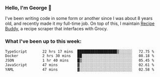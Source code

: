 ### Hello, I'm George 👋

I've been writing code in some form or another since I was about 8 years old, and recently made it my full-time job. On top of this, I maintain [Recipe Buddy](https://github.com/georgegebbett/recipe-buddy), a recipe scraper that interfaces with Grocy.  

<!--
**georgegebbett/georgegebbett** is a ✨ _special_ ✨ repository because its `README.md` (this file) appears on your GitHub profile.

Here are some ideas to get you started:

- 🔭 I’m currently working on ...
- 🌱 I’m currently learning ...
- 👯 I’m looking to collaborate on ...
- 🤔 I’m looking for help with ...
- 💬 Ask me about ...
- 📫 How to reach me: ...
- 😄 Pronouns: ...
- ⚡ Fun fact: ...
-->

### What I've been up to this week:
<!--START_SECTION:waka-->

```txt
TypeScript       22 hrs 17 mins  ██████████████████▒░░░░░░   72.75 %
Docker           2 hrs 30 mins   ██░░░░░░░░░░░░░░░░░░░░░░░   08.18 %
JSON             1 hr 40 mins    █▒░░░░░░░░░░░░░░░░░░░░░░░   05.45 %
JavaScript       47 mins         ▓░░░░░░░░░░░░░░░░░░░░░░░░   02.61 %
YAML             47 mins         ▓░░░░░░░░░░░░░░░░░░░░░░░░   02.58 %
```

<!--END_SECTION:waka-->
